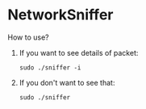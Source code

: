 # NetworkSniffer

How to use?

1. If you want to see details of packet:

   `sudo ./sniffer -i`

2. If you don't want to see that:

   `sudo ./sniffer`